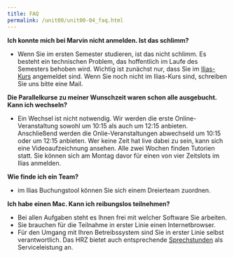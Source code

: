```yaml
---
title: FAQ
permalink: /unit00/unit00-04_faq.html
---
```


**Ich konnte mich bei Marvin nicht anmelden. Ist das schlimm?**
 * Wenn Sie im ersten Semester studieren, ist das nicht schlimm. Es besteht ein technischen Problem, das hoffentlich im Laufe des Semesters behoben wird. Wichtig ist zunächst nur, dass Sie im [Ilias-Kurs](https://ilias.uni-marburg.de/ilias.php?ref_id=2588288&cmdClass=ilrepositorygui&cmdNode=wq&baseClass=ilrepositorygui) angemeldet sind. Wenn Sie noch nicht im Ilias-Kurs sind, schreiben Sie uns bitte eine Mail.  

**Die Parallelkurse zu meiner Wunschzeit waren schon alle ausgebucht. Kann ich wechseln?**
 * Ein Wechsel ist nicht notwendig. Wir werden die erste Online-Veranstaltung sowohl um 10:15 als auch um 12:15 anbieten. Anschließend werden die Onlie-Veranstaltungen abwechseld um 10:15 oder um 12:15 anbieten. Wer keine Zeit hat live dabei zu sein, kann sich eine Videoaufzeichnung ansehen. Alle zwei Wochen finden Tutorien statt. Sie können sich am Montag davor für einen von vier Zeitslots im Ilias anmelden. 

**Wie finde ich ein Team?**
  * im Ilias Buchungstool können Sie sich einem Dreierteam zuordnen.

**Ich habe einen Mac. Kann ich reibungslos teilnehmen?**
 * Bei allen Aufgaben steht es Ihnen frei mit welcher Software Sie arbeiten. 
 * Sie brauchen für die Teilnahme in erster Linie einen Internetbrowser.
 * Für den Umgang mit Ihren Betreibssystem sind Sie in erster Linie selbst verantwortlich. Das HRZ bietet auch entsprechende [Sprechstunden](https://www.uni-marburg.de/de/hrz/aktuelles/nachrichten/2019/linux-und-mac-sprechstunde-montags-16-18-uhr) als Serviceleistung an.
 

<!--more-->
